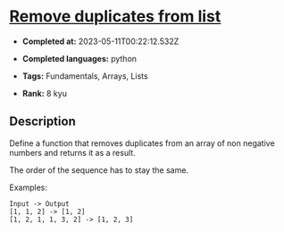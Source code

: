# [Remove duplicates from list](https://www.codewars.com/kata/57a5b0dfcf1fa526bb000118)

- **Completed at:** 2023-05-11T00:22:12.532Z

- **Completed languages:** python

- **Tags:** Fundamentals, Arrays, Lists

- **Rank:** 8 kyu

## Description

Define a function that removes duplicates from an array of non negative numbers and returns it as a result.

The order of the sequence has to stay the same.

Examples:
```
Input -> Output
[1, 1, 2] -> [1, 2]
[1, 2, 1, 1, 3, 2] -> [1, 2, 3]
```